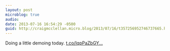 ```yaml
---
layout: post
microblog: true
audio: 
date: 2013-07-16 16:54:29 -0500
guid: http://craigmcclellan.micro.blog/2013/07/16/t357256952746737665.html
---
```

Doing a little demoing today. [t.co/IqpPaZbGY...](https://t.co/IqpPaZbGYe)
